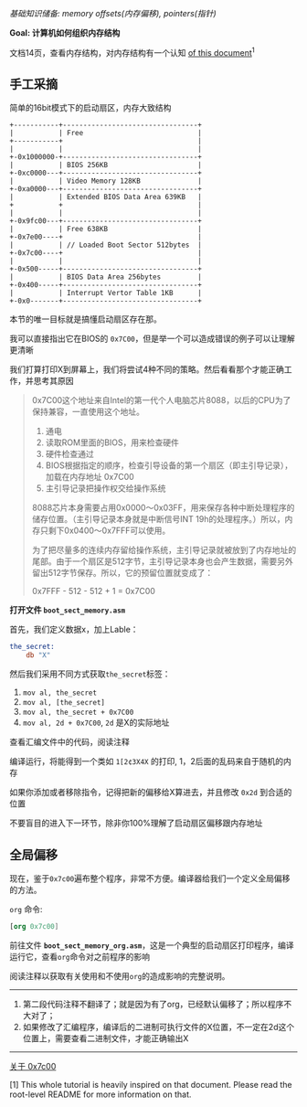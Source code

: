 *基础知识储备: memory offsets(内存偏移), pointers(指针)*

**Goal: 计算机如何组织内存结构**

文档14页，查看内存结构，对内存结构有一个认知 [of this document](
http://www.cs.bham.ac.uk/~exr/lectures/opsys/10_11/lectures/os-dev.pdf)<sup>1</sup>

## 手工采摘
简单的16bit模式下的启动扇区，内存大致结构
```text
+-----------+---------------------------------+
|           | Free                            |
+-----------+                                 |
|           |                                 |
+-0x1000000-+---------------------------------+
|           | BIOS 256KB                      |
+-0xc0000---+---------------------------------+
|           | Video Memory 128KB              |
+-0xa0000---+---------------------------------+
|           | Extended BIOS Data Area 639KB   |
+           +                                 |
|           |                                 |
+-0x9fc00---+---------------------------------+
|           | Free 638KB                      |
+-0x7e00----+                                 |
|           | // Loaded Boot Sector 512bytes  |
+-0x7c00----+                                 |
|           |                                 |
+-0x500-----+---------------------------------+
|           | BIOS Data Area 256bytes         |
+-0x400-----+---------------------------------+
|           | Interrupt Vertor Table 1KB      |
+-0x0-------+---------------------------------+
```

本节的唯一目标就是搞懂启动扇区存在那。

我可以直接指出它在BIOS的 `0x7C00`，但是举一个可以造成错误的例子可以让理解更清晰

我们打算打印X到屏幕上，我们将尝试4种不同的策略。然后看看那个才能正确工作，并思考其原因

> 0x7C00这个地址来自Intel的第一代个人电脑芯片8088，以后的CPU为了保持兼容，一直使用这个地址。
> 
> 1. 通电
> 2. 读取ROM里面的BIOS，用来检查硬件
> 3. 硬件检查通过
> 4. BIOS根据指定的顺序，检查引导设备的第一个扇区（即主引导记录），加载在内存地址 0x7C00
> 5. 主引导记录把操作权交给操作系统
> 
> 8088芯片本身需要占用0x0000～0x03FF，用来保存各种中断处理程序的储存位置。（主引导记录本身就是中断信号INT 19h的处理程序。）所以，内存只剩下0x0400～0x7FFF可以使用。
> 
> 为了把尽量多的连续内存留给操作系统，主引导记录就被放到了内存地址的尾部。由于一个扇区是512字节，主引导记录本身也会产生数据，需要另外留出512字节保存。所以，它的预留位置就变成了：
> 
>   0x7FFF - 512 - 512 + 1 = 0x7C00 

**打开文件 `boot_sect_memory.asm`**

首先，我们定义数据x，加上Lable：
```nasm
the_secret:
    db "X"
```
然后我们采用不同方式获取`the_secret`标签：

1. `mov al, the_secret`
2. `mov al, [the_secret]`
3. `mov al, the_secret + 0x7C00`
4. `mov al, 2d + 0x7C00`,  `2d` 是X的实际地址

查看汇编文件中的代码，阅读注释

编译运行，将能得到一个类如 `1[2¢3X4X` 的打印, 1，2后面的乱码来自于随机的内存

如果你添加或者移除指令，记得把新的偏移给X算进去，并且修改 `0x2d` 到合适的位置

不要盲目的进入下一环节，除非你100%理解了启动扇区偏移跟内存地址


全局偏移
-----------------
现在，鉴于`0x7c00`遍布整个程序，非常不方便。编译器给我们一个定义全局偏移的方法。

`org` 命令:

```nasm
[org 0x7c00]
```
前往文件 **`boot_sect_memory_org.asm`**，这是一个典型的启动扇区打印程序，编译运行它，查看`org`命令对之前程序的影响

阅读注释以获取有关使用和不使用`org`的造成影响的完整说明。

-----
1. 第二段代码注释不翻译了；就是因为有了org，已经默认偏移了；所以程序不大对了；
2. 如果修改了汇编程序，编译后的二进制可执行文件的X位置，不一定在2d这个位置上，需要查看二进制文件，才能正确输出X
-----
[关于 0x7c00](http://www.ruanyifeng.com/blog/2015/09/0x7c00.html)

[1] This whole tutorial is heavily inspired on that document. Please read the
root-level README for more information on that.
